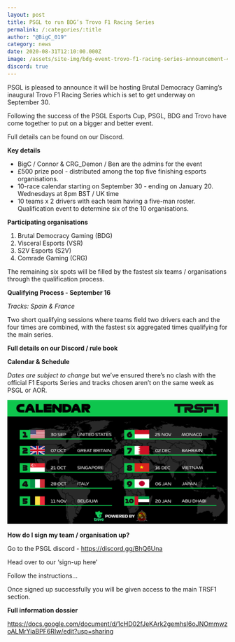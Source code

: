 ```yaml
---
layout: post
title: PSGL to run BDG’s Trovo F1 Racing Series
permalink: /:categories/:title
author: "@BigC_019"
category: news
date: 2020-08-31T12:10:00.000Z
image: /assets/site-img/bdg-event-trovo-f1-racing-series-announcement-4.png
discord: true
---
```

PSGL is pleased to announce it will be hosting Brutal Democracy Gaming’s inaugural Trovo F1 Racing Series which is set to get underway on September 30.

<!--more-->

Following the success of the PSGL Esports Cup, PSGL, BDG and Trovo have come together to put on a bigger and better event.

Full details can be found on our Discord.

**Key details**

* BigC / Connor & CRG_Demon / Ben are the admins for the event
* £500 prize pool - distributed among the top five finishing esports organisations.
* 10-race calendar starting on September 30 - ending on January 20.
  Wednesdays at 8pm BST / UK time
* 10 teams x 2 drivers with each team having a five-man roster.
  Qualification event to determine six of the 10 organisations.

**Participating organisations** 

1. Brutal Democracy Gaming (BDG) 
2. Visceral Esports (VSR) 
3. S2V Esports (S2V)
4. Comrade Gaming (CRG)

The remaining six spots will be filled by the fastest six teams / organisations through the qualification process.

**Qualifying Process - September 16**

*Tracks: Spain & France*

Two short qualifying sessions where teams field two drivers each and the four times are combined, with the fastest six aggregated times qualifying for the main series.

**Full details on our Discord / rule book**

**Calendar & Schedule**

*Dates are subject to change* but we’ve ensured there’s no clash with the official F1 Esports Series and tracks chosen aren’t on the same week as PSGL or AOR.

![](/assets/site-img/trsf1-calendar-option-1.png)

**How do I sign my team / organisation up?**

Go to the PSGL discord - https://discord.gg/BhQ6Una

Head over to our ‘sign-up here’ 

Follow the instructions…

Once signed up successfully you will be given access to the main TRSF1 section.

**Full information dossier** 

<https://docs.google.com/document/d/1cHD02fJeKArk2gemhsI6oJNOmmwzoALMrYiaBPF6RIw/edit?usp=sharing>